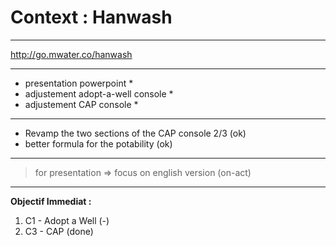 # Context : Hanwash

---

http://go.mwater.co/hanwash

---

- presentation powerpoint \* <on>
- adjustement adopt-a-well console \* <ok>
- adjustement CAP console \* <ok>

---

- Revamp the two sections of the CAP console 2/3 (ok)
- better formula for the potability (ok)

---

> for presentation => focus on english version (on-act)

---

**Objectif Immediat :**

1. C1 - Adopt a Well (-)
2. C3 - CAP (done)

